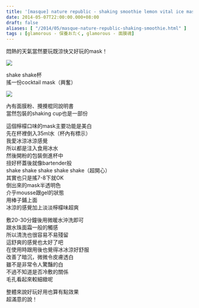 ```yaml
---
title: '[masque] nature republic - shaking smoothie lemon vital ice mask'
date: 2014-05-07T22:00:00.000+08:00
draft: false
aliases: [ "/2014/05/masque-nature-republic-shaking-smoothie.html" ]
tags : [glamorous - 保養おたく, glamorous - 面膜魂]
---
```


悶熱的天氣當然要玩既涼快又好玩的mask！  

![](/images/naturerepubliclemon1.jpg)

shake shake杯  
搖一份cocktail mask（興奮）

![](/images/naturerepubliclemon.jpg)

內有面膜粉、攪攪棍同說明書  
當然包裝的shaking cup也是一部份

  

這個檸檬口味的mask主要功能是美白  
先在杯裡倒入35ml水（杯內有標示）  
我愛冰涼冰涼感覺  
所以都是注入食用冰水  
然後開粉的包裝倒進杯中  
扭好杯蓋後就像bartender般  
shake shake shake shake shake（超開心）  
其實也只是搖7-8下就OK  
倒出來的mask半透明色  
介乎mousse跟gel的狀態  
用棒子鋪上面  
冰涼的感覺加上淡淡檸檬味超爽  
  
敷20-30分鐘後用微暖水沖洗即可  
跟水珠面霜一般的觸感  
所以清洗也很容易不易殘留  
這舒爽的感覺也太好了吧  
在使用時跟用後也覺得冰冰涼好舒服  
改善了暗沉，微微令皮膚透白  
雖不是非常令人驚豔的白  
不過不知道是否冷敷的關係  
毛孔看起來較細緻呢  
  
整體來說好玩好用也算有點效果  
超滿意的說！
